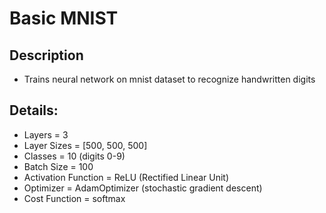 # Basic MNIST
## Description
  - Trains neural network on mnist dataset to recognize handwritten digits

## Details:
- Layers = 3
- Layer Sizes = [500, 500, 500]
- Classes = 10 (digits 0-9)
- Batch Size = 100
- Activation Function = ReLU (Rectified Linear Unit)
- Optimizer = AdamOptimizer (stochastic gradient descent)
- Cost Function = softmax
